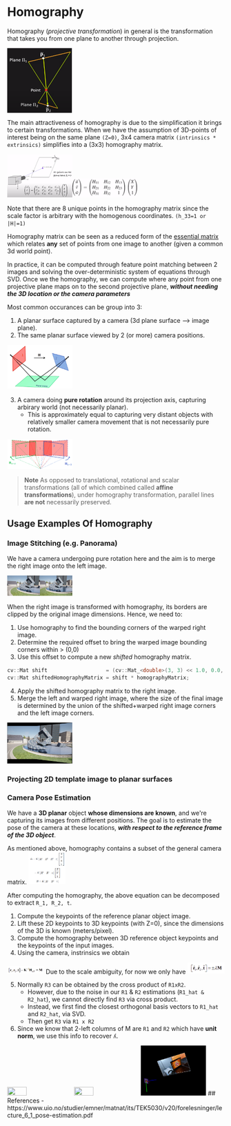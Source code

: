 # Homography
Homography (*projective transformation*) in general is the transformation that takes you from one plane to another through projection. 

<img align="center" width="150" height="150" src="https://raw.githubusercontent.com/goksanisil23/lazy_minimal_robotics/main/Homography/resources/homography_definition.png">


The main attractiveness of homography is due to the simplification it brings to certain transformations. When we have the assumption of 3D-points of interest being on the same plane `(Z=0)`, 3x4 camera matrix `(intrinsics * extrinsics)` simplifies into a (3x3) homography matrix.

<img src="https://raw.githubusercontent.com/goksanisil23/lazy_minimal_robotics/main/Homography/resources/camera_matrix.png" width=30% height=30%><img src="https://raw.githubusercontent.com/goksanisil23/lazy_minimal_robotics/main/Homography/resources/homography_matrix.png" width=30% height=30%>

Note that there are 8 unique points in the homography matrix since the scale factor is arbitrary with the homogenous coordinates. `(h_33=1 or |H|=1)`

Homography matrix can be seen as a reduced form of the [essential matrix](../VisualOdometry/Indirect/matching/) which relates **any** set of points from one image to another (given a common 3d world point). 

In practice, it can be computed through feature point matching between 2 images and solving the over-deterministic system of equations through SVD. Once we the homography, we can compute where any point from one projective plane maps on to the second projective plane, ***without needing the 3D location or the camera parameters***

Most common occurances can be group into 3:
1. A planar surface captured by a camera (3d plane surface --> image plane).
2. The same planar surface viewed by 2 (or more) camera positions.
<img src="https://raw.githubusercontent.com/goksanisil23/lazy_minimal_robotics/main/Homography/resources/2_view_plane.png" width=30% height=30%>

3. A camera doing **pure rotation** around its projection axis, capturing arbirary world (not necessarily planar). 
    - This is approximately equal to capturing very distant objects with relatively smaller camera movement that is not necessarily pure rotation.
<img src="https://raw.githubusercontent.com/goksanisil23/lazy_minimal_robotics/main/Homography/resources/pure_rotation.png" width=30% height=30%>    

> **Note**
> As opposed to translational, rotational and scalar transformations (all of which combined called **affine transformations**), under homography transformation, parallel lines **are not** necessarily preserved.

## Usage Examples Of Homography
### Image Stitching (e.g. Panorama)
We have a camera undergoing pure rotation here and the aim is to merge the right image onto the left image.

<img src="https://raw.githubusercontent.com/goksanisil23/lazy_minimal_robotics/main/Homography/resources/pure_rotation/rgb_00003.png" width=15% height=15%><img src="https://raw.githubusercontent.com/goksanisil23/lazy_minimal_robotics/main/Homography/resources/pure_rotation/rgb_00004.png" width=15% height=15%>

When the right image is transformed with homography, its borders are clipped by the original image dimensions. Hence, we need to:
1. Use homography to find the bounding corners of the warped right image.
2. Determine the required offset to bring the warped image bounding corners within > (0,0)
3. Use this offset to compute a new *shifted* homography matrix.
```c++
cv::Mat shift                   = (cv::Mat_<double>(3, 3) << 1.0, 0.0, extensionU, 0, 1, extensionV, 0, 0, 1);
cv::Mat shiftedHomographyMatrix = shift * homographyMatrix;
```

4. Apply the shifted homography matrix to the right image.
5. Merge the left and warped right image, where the size of the final image is determined by the union of the shifted+warped right image corners and the left image corners.
<img src="https://raw.githubusercontent.com/goksanisil23/lazy_minimal_robotics/main/Homography/resources/stitched_pure_rotation.png" width=30% height=30%>   

### Projecting 2D template image to planar surfaces

### Camera Pose Estimation
We have a **3D planar** object **whose dimensions are known**, and we're capturing its images from different positions. The goal is to estimate the pose of the camera at these locations, ***with respect to the reference frame of the 3D object***.

As mentioned above, homography contains a subset of the general camera matrix.
<img src="https://raw.githubusercontent.com/goksanisil23/lazy_minimal_robotics/main/Homography/resources/homography_eq.png" width=17% height=17%>

After computing the homography, the above equation can be decomposed to extract  `R_1, R_2, t`.
1. Compute the keypoints of the reference planar object image.
2. Lift these 2D keypoints to 3D keypoints (with Z=0), since the dimensions of the 3D is known (meters/pixel).
3. Compute the homography between 3D reference object keypoints and the keypoints of the input images.
4. Using the camera, instrinsics we obtain
<img src="https://raw.githubusercontent.com/goksanisil23/lazy_minimal_robotics/main/Homography/resources/scale_ambiguity_1.png" width=17% height=17%>
Due to the scale ambiguity, for now we only have
<img src="https://raw.githubusercontent.com/goksanisil23/lazy_minimal_robotics/main/Homography/resources/scale_ambiguity_2.png" width=17% height=17%>

5. Normally `R3` can be obtained by the cross product of `R1xR2`.
    - However, due to the noise in our `R1` & `R2` estimations (`R1_hat & R2_hat`), we cannot directly find `R3` via cross product.
    - Instead, we first find the closest orthogonal basis vectors to `R1_hat` and `R2_hat`, via SVD.
    - Then get `R3` via `R1 x R2`
6. Since we know that 2-left columns of M are `R1` and `R2` which have **unit norm**, we use this info to recover `ʎ`.

<img src="https://raw.githubusercontent.com/goksanisil23/lazy_minimal_robotics/main/Homography/resources/homography_matches.gif" width=30% height=30%>
<img src="https://raw.githubusercontent.com/goksanisil23/lazy_minimal_robotics/main/Homography/resources/bbox_homography.gif" width=30% height=30%>
<img src="https://raw.githubusercontent.com/goksanisil23/lazy_minimal_robotics/main/Homography/resources/homography_cam_pose.gif" width=30% height=30%>
## References
- https://www.uio.no/studier/emner/matnat/its/TEK5030/v20/forelesninger/lecture_6_1_pose-estimation.pdf